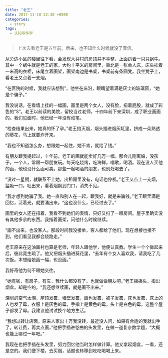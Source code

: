 ```yaml
---
title: "老王"
date: 2017-11-18 22:30 +0800
categories:
  - story
tags:
  - 认知写作学
---
```


>上次去看老王是五年前。后来，也不知什么时候就没了音信。


从旁边小区的楼里往下看，会发现大芬村的房顶并不平整，上面趴着一只只蜗牛。其中一个蜗牛就是老王的家。大约十平米的房间里，靠北是一张单人床，床头挨着一米高的衣柜，床尾立着画架，画架南边是书桌，书桌前有条圆凳。我坐凳子上，看老王又点着一支烟。

“在医院的时候，我就应该想到”，他坐在床沿，眼睛望着满是灰尘的玻璃窗，“她是个骗子。”

我没说话，在看墙上挂的一幅画，画里是两个女人，没有脸，扭着屁股，就成了彩色的“S”。老王以前读的美院，留校当过老师，十四年前下来深圳，成了职业画画的。我们见面时，他已经一年没有动笔。

“检查结果出来，她真的怀了孕。”老王掐灭烟，烟头插进烟灰缸里，挤成一朵熟透的葵花，马上就要炸开来。

“我也不知道怎么办，想跟她一起住，她不肯，就给了钱。”

有朋友跟我提起过，十年前，老王的画就能卖好几万一幅。那会儿刚离婚，没孩子，一个人，常跟一帮朋友玩。每天吃烧烤，吃海鲜，唱歌，喝酒。现在没人买他的画，他也没什么画可卖。那些一起喝酒的朋友，也别处喝去了。

“没过一星期，就联系不上她，出租房里没有，电话也停机。”老王又点上一支烟，猛吸一口，吐出来，看着烟飘到门口，消失不见。

“我才想到她骗了我。她一直和别人在一起，跟我好，就是来骗钱。”老王眼里满是回忆，泛着光，就要涌出来。“这也没什么，已经过去了。”

画里的女人还在扭着，我看不到她们的表情，只好又扫了一眼房间。屋子里确实没有其他多余的东西。我指着画架，问他什么时候继续。

“画不出来，也没客人。那段时间我没接单，客人都给了他们。现在想接也接不到，他们看见我都会绕路走。”

老王原来在这油画村也算是老师，年轻人跟他学，他便认真教。学生一个个做起来后，彼此竟生疏了。他又把烟头插进葵花里，“去年有个女人喜欢我，请我吃了几次饭。本想给她画一幅，也没画。”

我好奇他为何不跟她交往。

“她有钱，有房子，有车，我什么都没有了。也就做做朋友吧。”老王摇摇头，掏出烟盒，却是空的。“我还想继续画，就是画不出来。”

深圳的空气太潮，屋顶发霉，墙壁发霉，画也发霉，被子发霉，床也发霉，床上的人也发了霉，衣服上是灰色的霉，手指上是黄色的霉，头上是白色的霉，这整个屋子都发了霉。我建议他试试换个地方生活。

“我想过转让店面，原来人家出十万我没转，最近没人问，如果有合适的我就出手了。转让费，再卖点画，”他把手插进卷曲的头发里，在做一道复杂数学题，“大概也能上哪过一年吧。”

我现在也把手插在头发里，努力回忆他当时怎样做计算。他又拿起烟盒，一看，还是空的。我们便下楼，去买烟，话题也转移到吃吃喝喝上来。
